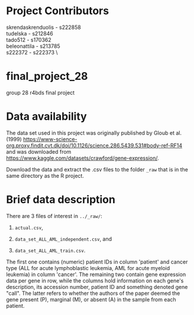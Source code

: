 # Project Contributors

skrendaskrenduolis - s222858 \
tudelska - s212846 \
tado512 - s170362 \
beleonattila - s213785 \
s222372 - s222373 \

# final_project_28

group 28 r4bds final project

# Data availability 

The data set used in this project was originally published by Gloub et al.
(1999)
https://www-science-org.proxy.findit.cvt.dk/doi/10.1126/science.286.5439.531#body-ref-RF14
and was downloaded from
<https://www.kaggle.com/datasets/crawford/gene-expression/>.

Download the data and extract the .csv files to the folder `_raw` that is in the same directory as the R project.

# Brief data description

There are 3 files of interest in `../_raw/`:

1.  `actual.csv`,

2.  `data_set_ALL_AML_independent.csv`, and

3.  `data_set_ALL_AML_train.csv`.

The first one contains (numeric) patient IDs in column 'patient' and cancer type
(ALL for acute lymphoblastic leukemia, AML for acute myeloid leukemia) in column
'cancer'. The remaining two contain gene expression data per gene in row, while
the columns hold information on each gene's description, its accession number,
patient ID and something denoted gene "call". The latter refers to whether the
authors of the paper deemed the gene present (P), marginal (M), or absent (A) in
the sample from each patient.

